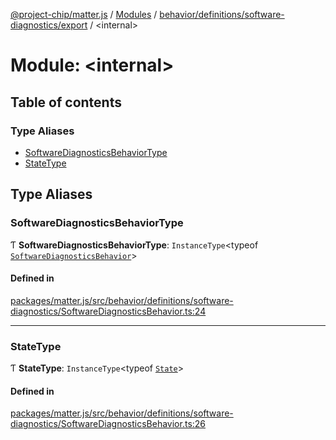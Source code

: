 [@project-chip/matter.js](../README.md) / [Modules](../modules.md) / [behavior/definitions/software-diagnostics/export](behavior_definitions_software_diagnostics_export.md) / \<internal\>

# Module: \<internal\>

## Table of contents

### Type Aliases

- [SoftwareDiagnosticsBehaviorType](behavior_definitions_software_diagnostics_export._internal_.md#softwarediagnosticsbehaviortype)
- [StateType](behavior_definitions_software_diagnostics_export._internal_.md#statetype)

## Type Aliases

### SoftwareDiagnosticsBehaviorType

Ƭ **SoftwareDiagnosticsBehaviorType**: `InstanceType`\<typeof [`SoftwareDiagnosticsBehavior`](behavior_definitions_software_diagnostics_export.md#softwarediagnosticsbehavior)\>

#### Defined in

[packages/matter.js/src/behavior/definitions/software-diagnostics/SoftwareDiagnosticsBehavior.ts:24](https://github.com/project-chip/matter.js/blob/558e12c94a201592c28c7bc0743705360b3e5ca6/packages/matter.js/src/behavior/definitions/software-diagnostics/SoftwareDiagnosticsBehavior.ts#L24)

___

### StateType

Ƭ **StateType**: `InstanceType`\<typeof [`State`](../classes/behavior_definitions_software_diagnostics_export.SoftwareDiagnosticsServer.md#state-1)\>

#### Defined in

[packages/matter.js/src/behavior/definitions/software-diagnostics/SoftwareDiagnosticsBehavior.ts:26](https://github.com/project-chip/matter.js/blob/558e12c94a201592c28c7bc0743705360b3e5ca6/packages/matter.js/src/behavior/definitions/software-diagnostics/SoftwareDiagnosticsBehavior.ts#L26)
